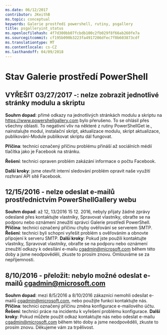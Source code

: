```yaml
---
ms.date: 06/12/2017
contributor: JKeithB
ms.topic: conceptual
keywords: Galerie prostředí powershell, rutiny, psgallery
title: psgalleryint_status
ms.openlocfilehash: 4f7d300bb07fcbdb100c2fb029f8f66ab260fe7a
ms.sourcegitcommit: cf195b090b3223fa4917206dfec7f0b603873cdf
ms.translationtype: MT
ms.contentlocale: cs-CZ
ms.lasthandoff: 04/09/2018
---
```

<a name="powershell-gallery-status"></a>Stav Galerie prostředí PowerShell
=========================

## <a name="03272017---resolved-unable-to-see-individual-module-and-script-pages"></a>VYŘEŠIT 03/27/2017 -: nelze zobrazit jednotlivé stránky modulu a skriptu

__Souhrn dopad__: přímé odkazy na jednotlivých stránkách modulu a skriptu na https://www.powershellgallery.com bylo přerušeno. To se ohlásil přes všechny oblasti. To negativní vliv na některé z rutiny PowerShellGet ie., nainstalujte modul, instalační skript, aktualizace modulu, skript aktualizace, publikování-Module publikovat skriptu dál fungovat.

__Příčina__: technici označený příčinu problému přináší až sociálních médií tlačítka jako je Facebook na stránku.

__Řešení__: technici opraven problém zakázání informace o počtu Facebook.

__Další kroky__: jsme otevřít interní sledování problém opravit naše využití rozhraní API sítě Facebook.

## <a name="12152016---unable-to-send-emails-via-powershellgallery-website"></a>12/15/2016 - nelze odeslat e-mailů prostřednictvím PowerShellGallery webu

__Souhrn dopad__: až 12, 13/2016 15 12. 2016, nebyly přijaty žádné zprávy odeslané přes kontaktujte vlastníky, Spravovat vlastníky, obraťte se na podporu nebo oznámení zneužití správci Galerie prostředí PowerShell.
__Příčina__: technici označený příčinu chyby ověřování se serverem SMTP.
__Řešení__: technici byli schopni vyřešit problém s ověřováním a obnovte připojení k serveru SMTP.
__Další kroky__: Pokud jste použili kontaktujte vlastníky, Spravovat vlastníky, obraťte se na podporu nebo oznámení zneužití odkazy k odesílání e-mailu cgadmin@microsoft.com během této doby a jsme neodpověděli, zkuste to prosím znovu. Omlouváme se za nepříjemnosti.


## <a name="8102016---resolved-unable-to-send-emails-to-cgadminmicrosoftcom"></a>8/10/2016 - přeložit: nebylo možné odeslat e-mailů cgadmin@microsoft.com
__Souhrn dopad__: mezi 8/5/2016 a 8/10/2016 zákazníci nemohli odesílat e-mailů cgadmin@microsoft.com, nebo použijte funkci kontaktujte nás.
__Příčina__: technici označený příčinu změna konfigurace e-mailového účtu.
__Řešení__: technici práce na incidentu k vyřešení problému konfigurace.
__Další kroky__: Pokud můžete použít odkaz kontaktujte nás nebo odeslat e-mailu cgadmin@microsoft.com během této doby a jsme neodpověděli, zkuste to prosím znovu. Děkujeme vám za trpělivost.